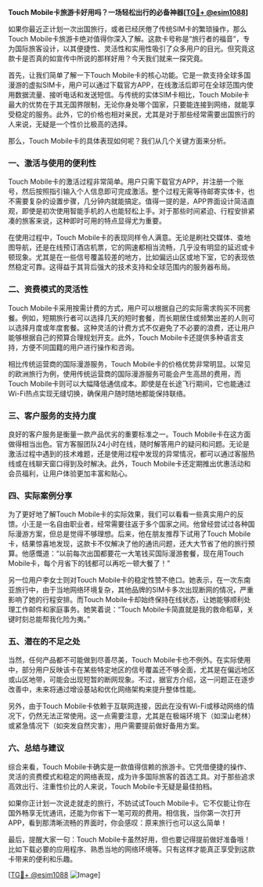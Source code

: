 **Touch Mobile卡旅游卡好用吗？一场轻松出行的必备神器[[TG💪+ @esim1088](https://t.me/s/esim1088)]**

如果你最近正计划一次出国旅行，或者已经厌倦了传统SIM卡的繁琐操作，那么Touch Mobile卡旅游卡绝对值得你深入了解。这款卡号称是“旅行者的福音”，专为国际旅客设计，以其便捷性、灵活性和实用性吸引了众多用户的目光。但究竟这款卡是否真的如宣传中所说的那样好用？今天我们就来一探究竟。

首先，让我们简单了解一下Touch Mobile卡的核心功能。它是一款支持全球多国漫游的虚拟SIM卡，用户可以通过下载官方APP，在线激活后即可在全球范围内使用数据流量、接听电话和发送短信。与传统的实体SIM卡相比，Touch Mobile卡最大的优势在于其无国界限制，无论你身处哪个国家，只要能连接到网络，就能享受稳定的服务。此外，它的价格也相对亲民，尤其是对于那些经常需要出国旅行的人来说，无疑是一个性价比极高的选择。

那么，Touch Mobile卡的具体表现如何呢？我们从几个关键方面来分析。

### **一、激活与使用的便利性**
Touch Mobile卡的激活过程非常简单。用户只需下载官方APP，并注册一个账号，然后按照指引输入个人信息即可完成激活。整个过程无需等待邮寄实体卡，也不需要复杂的设置步骤，几分钟内就能搞定。值得一提的是，APP界面设计简洁直观，即使是初次使用智能手机的人也能轻松上手。对于那些时间紧迫、行程安排紧凑的旅客来说，这种即时可用的特点显得尤为重要。

在使用过程中，Touch Mobile卡的表现同样令人满意。无论是刷社交媒体、查地图导航，还是在线预订酒店机票，它的网速都相当流畅，几乎没有明显的延迟或卡顿现象。尤其是在一些信号覆盖较差的地方，比如偏远山区或地下室，它的表现依然稳定可靠。这得益于其背后强大的技术支持和全球范围内的服务器布局。

### **二、资费模式的灵活性**
Touch Mobile卡采用按需计费的方式，用户可以根据自己的实际需求购买不同套餐。例如，短期旅行者可以选择几天的短时套餐，而长期居住或频繁出差的人则可以选择月度或年度套餐。这种灵活的计费方式不仅避免了不必要的浪费，还让用户能够根据自己的预算合理规划开支。此外，Touch Mobile卡还提供多种语言支持，方便不同国籍的用户进行操作和咨询。

相比传统运营商的国际漫游服务，Touch Mobile卡的价格优势非常明显。以常见的欧洲旅行为例，使用传统运营商的国际漫游服务可能会产生高昂的费用，而Touch Mobile卡则可以大幅降低通信成本。即使是在长途飞行期间，它也能通过Wi-Fi热点实现无缝切换，确保用户随时随地都能保持联络。

### **三、客户服务的支持力度**
良好的客户服务是衡量一款产品优劣的重要标准之一。Touch Mobile卡在这方面做得相当出色。官方客服团队24小时在线，随时解答用户的疑问和问题。无论是激活过程中遇到的技术难题，还是使用过程中发现的异常情况，都可以通过客服热线或在线聊天窗口得到及时解决。此外，Touch Mobile卡还定期推出优惠活动和会员福利，让用户体验更加丰富和贴心。

### **四、实际案例分享**
为了更好地了解Touch Mobile卡的实际效果，我们可以看看一些真实用户的反馈。小王是一名自由职业者，经常需要往返于多个国家之间。他曾经尝试过各种国际漫游方案，但总是觉得不够理想。后来，他在朋友推荐下试用了Touch Mobile卡，结果惊喜地发现，这款卡不仅解决了他的通讯问题，还大大节省了他的旅行预算。他感慨道：“以前每次出国都要花一大笔钱买国际漫游套餐，现在用Touch Mobile卡，每个月省下的钱都可以再吃一顿大餐了！”

另一位用户李女士则对Touch Mobile卡的稳定性赞不绝口。她表示，在一次东南亚旅行中，由于当地网络环境复杂，其他品牌的SIM卡多次出现断网的情况，严重影响了她的行程安排。而Touch Mobile卡却始终保持在线状态，让她能够顺利处理工作邮件和家庭事务。她笑着说：“Touch Mobile卡简直就是我的救命稻草，关键时刻总能帮我化险为夷。”

### **五、潜在的不足之处**
当然，任何产品都不可能做到尽善尽美，Touch Mobile卡也不例外。在实际使用中，部分用户反映该卡在某些特定地区的信号覆盖还不够全面，尤其是在偏远地区或山区地带，可能会出现短暂的断网现象。不过，据官方介绍，这一问题正在逐步改善中，未来将通过增设基站和优化网络架构来提升整体性能。

另外，由于Touch Mobile卡依赖于互联网连接，因此在没有Wi-Fi或移动网络的情况下，仍然无法正常使用。这一点需要注意，尤其是在极端环境下（如深山老林）或紧急情况下（如突发自然灾害），用户需要提前做好备用方案。

### **六、总结与建议**
综合来看，Touch Mobile卡确实是一款值得信赖的旅游卡。它凭借便捷的操作、灵活的资费模式和稳定的网络表现，成为许多国际旅客的首选工具。对于那些追求高效出行、注重性价比的人来说，Touch Mobile卡无疑是最佳拍档。

如果你正计划一次说走就走的旅行，不妨试试Touch Mobile卡。它不仅能让你在国外畅享无忧通讯，还能为你省下一笔可观的费用。相信我，当你第一次打开APP，看到那清晰流畅的界面时，你会感叹：原来旅行也可以这么简单！

最后，提醒大家一句：Touch Mobile卡虽然好用，但也要记得提前做好准备哦！比如下载必要的应用程序、熟悉当地的网络环境等。只有这样才能真正享受到这款卡带来的便利和乐趣。

[[TG💪+ @esim1088](https://t.me/s/esim1088) ![Image](https://i.postimg.cc/4NQfJmqS/Snipaste-2025-05-13-00-14-12.png)]